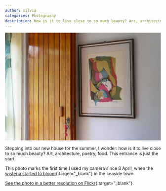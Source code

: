 ```yaml
---
author: silvia
categories: Photography
description: How is it to live close to so much beauty? Art, architecture, poetry, food. This entrance is just the start.
---
```

![Entrance with art](/assets/images/20210628-entrance-with-art.jpg)

Stepping into our new house for the summer, I wonder: how is it to live close to so much beauty? Art, architecture, poetry, food. This entrance is just the start.

This photo marks the first time I used my camera since 3 April, when the [wisteria started to bloom](https://silviamaggidesign.com/today-i-saw/wisteria-in-bloom/){:target="_blank"} in the seaside town.

[See the photo in a better resolution on Flickr](https://www.flickr.com/photos/silvia-m/51276475542/in/dateposted-public/){:target="_blank"}.
